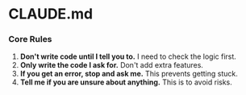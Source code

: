 # CLAUDE.md

### Core Rules

1. **Don't write code until I tell you to.** I need to check the logic first.
2. **Only write the code I ask for.** Don't add extra features.
3. **If you get an error, stop and ask me.** This prevents getting stuck.
4. **Tell me if you are unsure about anything.** This is to avoid risks.